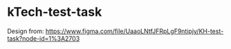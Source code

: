 # kTech-test-task
Design from: https://www.figma.com/file/UaaoLNtfJFRpLgF9ntipjy/KH-test-task?node-id=1%3A2703
